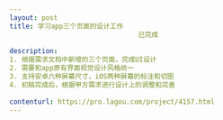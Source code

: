 ```yaml
---                
layout: post       
title: 学习app三个页面的设计工作
                                已完成
           
description: 
1. 根据需求文档中新增的三个页面，完成UI设计
2. 需要和app原有界面视觉设计风格统一
3. 支持安卓六种屏幕尺寸，iOS两种屏幕的标注和切图
4. 初稿完成后，根据甲方需求进行设计上的调整和完善
     
contenturl: https://pro.lagou.com/project/4157.html      
---                 
```

